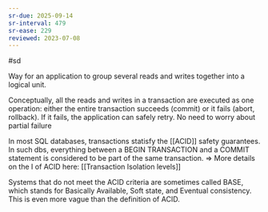 ```yaml
---
sr-due: 2025-09-14
sr-interval: 479
sr-ease: 229
reviewed: 2023-07-08
---
```


#sd

Way for an application to group several reads and writes together into a logical unit.

Conceptually, all the reads and writes in a transaction are executed as one operation: either the entire transaction succeeds (commit) or it fails (abort, rollback). If it fails, the application can safely retry. No need to worry about partial failure

In most SQL databases, transactions statisfy the [[ACID]] safety guarantees.
In such dbs, everything between a BEGIN TRANSACTION and a COMMIT statement is
considered to be part of the same transaction.
=> More details on the I of ACID here: [[Transaction Isolation levels]]

Systems that do not meet the ACID criteria are sometimes called BASE, which
stands for Basically Available, Soft state, and Eventual consistency. This is even more vague than the definition of ACID.

